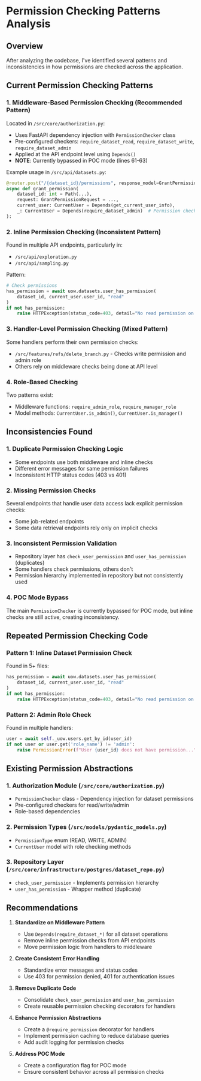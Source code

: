# Permission Checking Patterns Analysis

## Overview
After analyzing the codebase, I've identified several patterns and inconsistencies in how permissions are checked across the application.

## Current Permission Checking Patterns

### 1. **Middleware-Based Permission Checking (Recommended Pattern)**
Located in `/src/core/authorization.py`:
- Uses FastAPI dependency injection with `PermissionChecker` class
- Pre-configured checkers: `require_dataset_read`, `require_dataset_write`, `require_dataset_admin`
- Applied at the API endpoint level using `Depends()`
- **NOTE**: Currently bypassed in POC mode (lines 61-63)

Example usage in `/src/api/datasets.py`:
```python
@router.post("/{dataset_id}/permissions", response_model=GrantPermissionResponse)
async def grant_permission(
    dataset_id: int = Path(...),
    request: GrantPermissionRequest = ...,
    current_user: CurrentUser = Depends(get_current_user_info),
    _: CurrentUser = Depends(require_dataset_admin)  # Permission check
):
```

### 2. **Inline Permission Checking (Inconsistent Pattern)**
Found in multiple API endpoints, particularly in:
- `/src/api/exploration.py`
- `/src/api/sampling.py`

Pattern:
```python
# Check permissions
has_permission = await uow.datasets.user_has_permission(
    dataset_id, current_user.user_id, "read"
)
if not has_permission:
    raise HTTPException(status_code=403, detail="No read permission on dataset")
```

### 3. **Handler-Level Permission Checking (Mixed Pattern)**
Some handlers perform their own permission checks:
- `/src/features/refs/delete_branch.py` - Checks write permission and admin role
- Others rely on middleware checks being done at API level

### 4. **Role-Based Checking**
Two patterns exist:
- Middleware functions: `require_admin_role`, `require_manager_role` 
- Model methods: `CurrentUser.is_admin()`, `CurrentUser.is_manager()`

## Inconsistencies Found

### 1. **Duplicate Permission Checking Logic**
- Some endpoints use both middleware and inline checks
- Different error messages for same permission failures
- Inconsistent HTTP status codes (403 vs 401)

### 2. **Missing Permission Checks**
Several endpoints that handle user data access lack explicit permission checks:
- Some job-related endpoints
- Some data retrieval endpoints rely only on implicit checks

### 3. **Inconsistent Permission Validation**
- Repository layer has `check_user_permission` and `user_has_permission` (duplicates)
- Some handlers check permissions, others don't
- Permission hierarchy implemented in repository but not consistently used

### 4. **POC Mode Bypass**
The main `PermissionChecker` is currently bypassed for POC mode, but inline checks are still active, creating inconsistency.

## Repeated Permission Checking Code

### Pattern 1: Inline Dataset Permission Check
Found in 5+ files:
```python
has_permission = await uow.datasets.user_has_permission(
    dataset_id, current_user.user_id, "read"
)
if not has_permission:
    raise HTTPException(status_code=403, detail="No read permission on dataset")
```

### Pattern 2: Admin Role Check
Found in multiple handlers:
```python
user = await self._uow.users.get_by_id(user_id)
if not user or user.get('role_name') != 'admin':
    raise PermissionError(f"User {user_id} does not have permission...")
```

## Existing Permission Abstractions

### 1. **Authorization Module** (`/src/core/authorization.py`)
- `PermissionChecker` class - Dependency injection for dataset permissions
- Pre-configured checkers for read/write/admin
- Role-based dependencies

### 2. **Permission Types** (`/src/models/pydantic_models.py`)
- `PermissionType` enum (READ, WRITE, ADMIN)
- `CurrentUser` model with role checking methods

### 3. **Repository Layer** (`/src/core/infrastructure/postgres/dataset_repo.py`)
- `check_user_permission` - Implements permission hierarchy
- `user_has_permission` - Wrapper method (duplicate)

## Recommendations

1. **Standardize on Middleware Pattern**
   - Use `Depends(require_dataset_*)` for all dataset operations
   - Remove inline permission checks from API endpoints
   - Move permission logic from handlers to middleware

2. **Create Consistent Error Handling**
   - Standardize error messages and status codes
   - Use 403 for permission denied, 401 for authentication issues

3. **Remove Duplicate Code**
   - Consolidate `check_user_permission` and `user_has_permission`
   - Create reusable permission checking decorators for handlers

4. **Enhance Permission Abstractions**
   - Create a `@require_permission` decorator for handlers
   - Implement permission caching to reduce database queries
   - Add audit logging for permission checks

5. **Address POC Mode**
   - Create a configuration flag for POC mode
   - Ensure consistent behavior across all permission checks